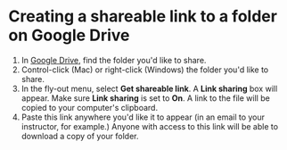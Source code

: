 # Creating a shareable link to a folder on Google Drive

1. In [Google Drive](signing-in-to-your-google-account.md), find the folder you'd like to share.
2. Control-click (Mac) or right-click (Windows) the folder you'd like to share.
3. In the fly-out menu, select **Get shareable link**. A **Link sharing** box will appear. Make sure **Link sharing** is set to **On**. A link to the file will be copied to your computer's clipboard.
4. Paste this link anywhere you'd like it to appear (in an email to your instructor, for example.) Anyone with access to this link will be able to download a copy of your folder.&#x20;
